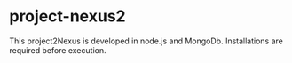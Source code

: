 # project-nexus2
This project2Nexus is developed in node.js and MongoDb. Installations are required before execution.
